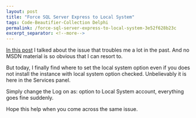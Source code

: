 ```yaml
---
layout: post
title: "Force SQL Server Express to Local System"
tags: Code-Beautifier-Collection Delphi
permalink: /force-sql-server-express-to-local-system-3e52f628b23c
excerpt_separator: <!--more-->
---
```

[In this post](/access-denied-creating-databases-in-sql-server-2005-express-deae52d56b4b) I talked about the issue that troubles me a lot in the past. And no MSDN material is so obvious that I can resort to.
<!--more-->

But today, I finally find where to set the local system option even if you does not install the instance with local system option checked. Unbelievably it is here in the Services panel.

Simply change the Log on as: option to Local System account, everything goes fine suddenly.

Hope this help when you come across the same issue.
